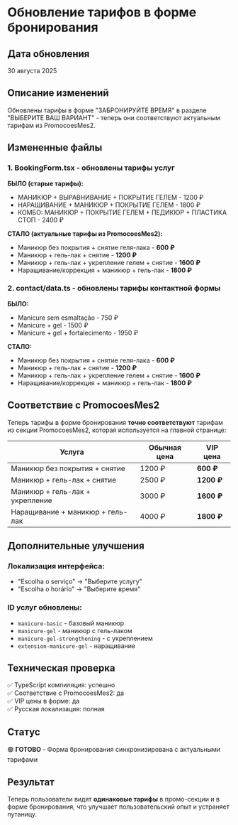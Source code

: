 # Обновление тарифов в форме бронирования

## Дата обновления  
30 августа 2025

## Описание изменений
Обновлены тарифы в форме "ЗАБРОНИРУЙТЕ ВРЕМЯ" в разделе "ВЫБЕРИТЕ ВАШ ВАРИАНТ" - теперь они соответствуют актуальным тарифам из PromocoesMes2.

## Измененные файлы

### 1. BookingForm.tsx - обновлены тарифы услуг

**БЫЛО (старые тарифы):**
- МАНИКЮР + ВЫРАВНИВАНИЕ + ПОКРЫТИЕ ГЕЛЕМ - 1200 ₽
- НАРАЩИВАНИЕ + МАНИКЮР + ПОКРЫТИЕ ГЕЛЕМ - 1800 ₽  
- КОМБО: МАНИКЮР + ПОКРЫТИЕ ГЕЛЕМ + ПЕДИКЮР + ПЛАСТИКА СТОП - 2400 ₽

**СТАЛО (актуальные тарифы из PromocoesMes2):**
- Маникюр без покрытия + снятие геля-лака - **600 ₽**
- Маникюр + гель-лак + снятие - **1200 ₽**
- Маникюр + гель-лак + укрепление гелем + снятие - **1600 ₽**
- Наращивание/коррекция + маникюр + гель-лак - **1800 ₽**

### 2. contact/data.ts - обновлены тарифы контактной формы

**БЫЛО:**
- Manicure sem esmaltação - 750 ₽
- Manicure + gel - 1500 ₽
- Manicure + gel + fortalecimento - 1950 ₽

**СТАЛО:**
- Маникюр без покрытия + снятие геля-лака - **600 ₽**
- Маникюр + гель-лак + снятие - **1200 ₽**
- Маникюр + гель-лак + укрепление гелем + снятие - **1600 ₽**
- Наращивание/коррекция + маникюр + гель-лак - **1800 ₽**

## Соответствие с PromocoesMes2

Теперь тарифы в форме бронирования **точно соответствуют** тарифам из секции PromocoesMes2, которая используется на главной странице:

| Услуга | Обычная цена | VIP цена |
|--------|--------------|----------|
| Маникюр без покрытия + снятие | 1200 ₽ | **600 ₽** |
| Маникюр + гель-лак + снятие | 2500 ₽ | **1200 ₽** |
| Маникюр + гель-лак + укрепление | 3000 ₽ | **1600 ₽** |
| Наращивание + маникюр + гель-лак | 4000 ₽ | **1800 ₽** |

## Дополнительные улучшения

### Локализация интерфейса:
- "Escolha o serviço" → "Выберите услугу"
- "Escolha o horário" → "Выберите время"

### ID услуг обновлены:
- `manicure-basic` - базовый маникюр
- `manicure-gel` - маникюр с гель-лаком
- `manicure-gel-strengthening` - с укреплением  
- `extension-manicure-gel` - наращивание

## Техническая проверка
✅ TypeScript компиляция: успешно  
✅ Соответствие с PromocoesMes2: да  
✅ VIP цены в форме: да  
✅ Русская локализация: полная

## Статус  
🟢 **ГОТОВО** - Форма бронирования синхронизирована с актуальными тарифами

## Результат
Теперь пользователи видят **одинаковые тарифы** в промо-секции и в форме бронирования, что улучшает пользовательский опыт и устраняет путаницу.
